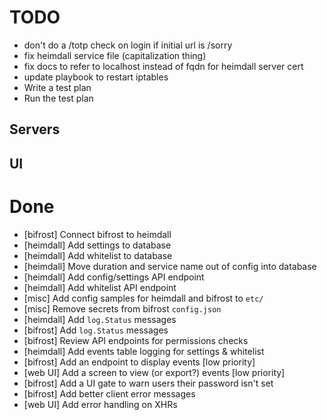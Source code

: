 # TODO

* don't do a /totp check on login if initial url is /sorry
* fix heimdall service file (capitalization thing)
* fix docs to refer to localhost instead of fqdn for heimdall server cert
* update playbook to restart iptables
* Write a test plan
* Run the test plan

## Servers

## UI

# Done
* [bifrost] Connect bifrost to heimdall
* [heimdall] Add settings to database
* [heimdall] Add whitelist to database
* [heimdall] Move duration and service name out of config into database
* [heimdall] Add config/settings API endpoint
* [heimdall] Add whitelist API endpoint
* [misc] Add config samples for heimdall and bifrost to `etc/`
* [misc] Remove secrets from bifrost `config.json`
* [heimdall] Add `log.Status` messages
* [bifrost] Add `log.Status` messages
* [bifrost] Review API endpoints for permissions checks
* [heimdall] Add events table logging for settings & whitelist
* [bifrost] Add an endpoint to display events [low priority]
* [web UI] Add a screen to view (or export?) events [low priority]
* [bifrost] Add a UI gate to warn users their password isn't set
* [bifrost] Add better client error messages
* [web UI] Add error handling on XHRs
